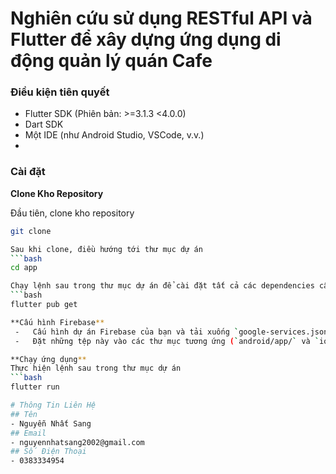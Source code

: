 # Nghiên cứu sử dụng RESTful API và Flutter để xây dựng ứng dụng di động quản lý quán Cafe

### Điều kiện tiên quyết

-   Flutter SDK (Phiên bản: >=3.1.3 <4.0.0)
-   Dart SDK
-   Một IDE (như Android Studio, VSCode, v.v.)
-   

### Cài đặt
**Clone Kho Repository**
   
   Đầu tiên, clone kho repository
   ```bash
   git clone

   Sau khi clone, điều hướng tới thư mục dự án
   ```bash
   cd app

  Chạy lệnh sau trong thư mục dự án để cài đặt tất cả các dependencies cần thiết
   ```bash
   flutter pub get

**Cấu hình Firebase**
    -   Cấu hình dự án Firebase của bạn và tải xuống `google-services.json` (cho Android) và `GoogleService-Info.plist` (cho iOS).
    -   Đặt những tệp này vào các thư mục tương ứng (`android/app/` và `ios/Runner/`).

**Chạy ứng dụng**
  Thực hiện lệnh sau trong thư mục dự án
   ```bash
   flutter run

# Thông Tin Liên Hệ
## Tên
- Nguyễn Nhất Sang
## Email
- nguyennhatsang2002@gmail.com
## Số Điện Thoại
- 0383334954

